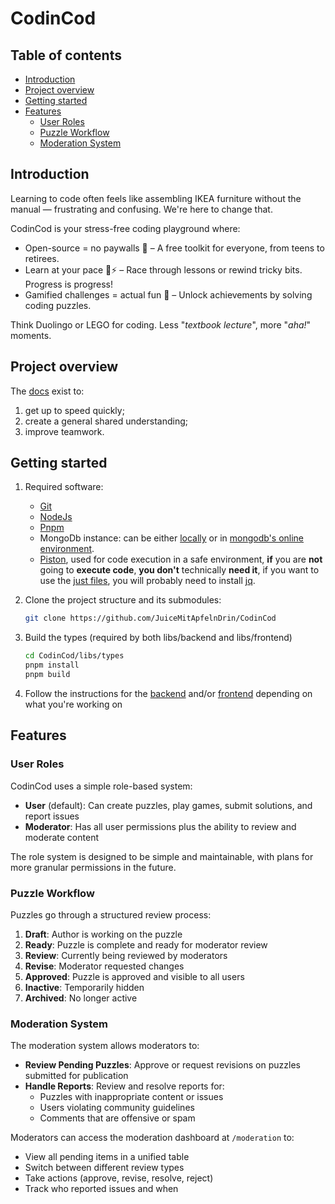 # CodinCod

## Table of contents

- [Introduction](#introduction)
- [Project overview](#project-overview)
- [Getting started](#getting-started)
- [Features](#features)
  - [User Roles](#user-roles)
  - [Puzzle Workflow](#puzzle-workflow)
  - [Moderation System](#moderation-system)

## Introduction

Learning to code often feels like assembling IKEA furniture without the manual — frustrating and confusing. We're here to change that.

CodinCod is your stress-free coding playground where:

- Open-source = no paywalls 🚫 – A free toolkit for everyone, from teens to retirees.
- Learn at your pace 🐢⚡ – Race through lessons or rewind tricky bits. Progress is progress!
- Gamified challenges = actual fun 🎯 – Unlock achievements by solving coding puzzles.

Think Duolingo or LEGO for coding. Less "*textbook lecture*", more "*aha!*" moments.

## Project overview

The [docs](https://codincod.com/docs) exist to:

1. get up to speed quickly;
2. create a general shared understanding;
3. improve teamwork.

## Getting started

1. Required software:

   - [Git](https://git-scm.com/download/)
   - [NodeJs](https://nodejs.org/en/download/package-manager)
   - [Pnpm](https://pnpm.io/)
   - MongoDb instance: can be either [locally](https://www.mongodb.com/try/download/community) or in [mongodb's online environment](https://www.mongodb.com/cloud/atlas/register).
   - [Piston](https://github.com/engineer-man/piston), used for code execution in a safe environment, **if** you are **not** going to **execute code**, **you don't** technically **need it**, if you want to use the [just files](https://just.systems/), you will probably need to install [jq](https://jqlang.org/).

2. Clone the project structure and its submodules:

   ```bash
   git clone https://github.com/JuiceMitApfelnDrin/CodinCod
   ```

3. Build the types (required by both libs/backend and libs/frontend)

   ```bash
   cd CodinCod/libs/types
   pnpm install
   pnpm build
   ```

4. Follow the instructions for the [backend](./libs/backend/README.md) and/or [frontend](./libs/frontend/README.md) depending on what you're working on

## Features

### User Roles

CodinCod uses a simple role-based system:

- **User** (default): Can create puzzles, play games, submit solutions, and report issues
- **Moderator**: Has all user permissions plus the ability to review and moderate content

The role system is designed to be simple and maintainable, with plans for more granular permissions in the future.

### Puzzle Workflow

Puzzles go through a structured review process:

1. **Draft**: Author is working on the puzzle
2. **Ready**: Puzzle is complete and ready for moderator review
3. **Review**: Currently being reviewed by moderators
4. **Revise**: Moderator requested changes
5. **Approved**: Puzzle is approved and visible to all users
6. **Inactive**: Temporarily hidden
7. **Archived**: No longer active

### Moderation System

The moderation system allows moderators to:

- **Review Pending Puzzles**: Approve or request revisions on puzzles submitted for publication
- **Handle Reports**: Review and resolve reports for:
  - Puzzles with inappropriate content or issues
  - Users violating community guidelines
  - Comments that are offensive or spam

Moderators can access the moderation dashboard at `/moderation` to:
- View all pending items in a unified table
- Switch between different review types
- Take actions (approve, revise, resolve, reject)
- Track who reported issues and when

